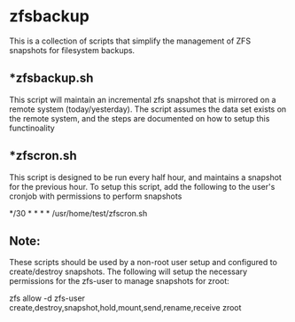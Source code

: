 zfsbackup
=========

This is a collection of scripts that simplify the management of ZFS snapshots for filesystem backups.

*zfsbackup.sh
-------------

This script will maintain an incremental zfs snapshot that is mirrored on a remote system (today/yesterday).
The script assumes the data set exists on the remote system, and the steps are documented on how to setup
this functinoality

*zfscron.sh
-----------

This script is designed to be run every half hour, and maintains a snapshot for the previous hour.
To setup this script, add the following to the user's cronjob with permissions to perform snapshots

*/30 * * * * /usr/home/test/zfscron.sh


Note:
----
These scripts should be used by a non-root user setup and configured to create/destroy snapshots.
The following will setup the necessary permissions for the zfs-user to manage snapshots for zroot:

zfs allow -d zfs-user create,destroy,snapshot,hold,mount,send,rename,receive zroot

